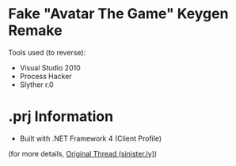 # Fake "Avatar The Game" Keygen Remake

Tools used (to reverse):
- Visual Studio 2010
- Process Hacker
- Slyther r.0

# .prj Information
- Built with .NET Framework 4 (Client Profile)

(for more details, [Original Thread (sinister.ly)](temp))


